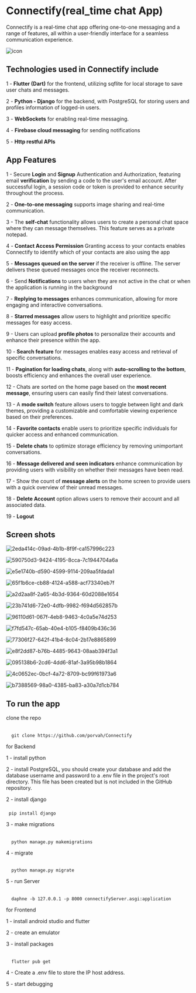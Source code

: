 # Connectify(real_time chat App)
Connectify is a real-time chat app offering one-to-one messaging and a range of features, all within a user-friendly interface for a seamless communication experience.


![icon](https://github.com/user-attachments/assets/37b093ac-62e5-4d51-a791-54ebef11f596)

## Technologies used in Connectify include
1 - **Flutter (Dart)** for the frontend, utilizing sqflite for local storage to save user chats and messages.

2 - **Python - Django** for the backend, with PostgreSQL for storing users and profiles information of logged-in users.

3 - **WebSockets** for enabling real-time messaging.

4 - **Firebase cloud messaging** for sending notifications

5 - **Http restful APIs**

## App Features

1 - Secure **Login** and **Signup** Authentication and Authorization, featuring email **verification** by sending a code to the user's email account. After successful login, a session code or token is provided to enhance security throughout the process.

2 - **One-to-one messaging** supports image sharing and real-time communication.

3 - The **self-chat** functionality allows users to create a personal chat space where they can message themselves. This feature serves as a private notepad.

4 - **Contact Access Permission** Granting access to your contacts enables Connectify to identify which of your contacts are also using the app

5 - **Messages queued on the server** if the receiver is offline. The server delivers these queued messages once the receiver reconnects.

6 - Send **Notifications** to users when they are not active in the chat or when the application is running in the background

7 - **Replying to messages** enhances communication, allowing for more engaging and interactive conversations.

8 - **Starred messages** allow users to highlight and prioritize specific messages for easy access.

9 - Users can upload **profile photos** to personalize their accounts and enhance their presence within the app.

10 - **Search feature** for messages enables easy access and retrieval of specific conversations.

11 - **Pagination for loading chats**, along with **auto-scrolling to the bottom**, boosts efficiency and enhances the overall user experience.

12 - Chats are sorted on the home page based on the **most recent message**, ensuring users can easily find their latest conversations.

13 - A **mode switch** feature allows users to toggle between light and dark themes, providing a customizable and comfortable viewing experience based on their preferences.

14 - **Favorite contacts** enable users to prioritize specific individuals for quicker access and enhanced communication.

15 - **Delete chats** to optimize storage efficiency by removing unimportant conversations.

16 - **Message delivered and seen indicators** enhance communication by providing users with visibility on whether their messages have been read.

17 - Show the count of **message alerts** on the home screen to provide users with a quick overview of their unread messages.

18 - **Delete Account** option allows users to remove their account and all associated data.

19 - **Logout**

## Screen shots 

![2eda414c-09ad-4b1b-8f9f-ca157996c223](https://github.com/user-attachments/assets/a8953f81-b9cf-487a-bd28-cd81ff0078ae)



![590750d3-9424-4195-8cca-7c1944704a6a](https://github.com/user-attachments/assets/13bae290-dca3-47bc-ab9c-4efefdc2712e)


![e5e1740b-d590-4599-9114-209aa5fdada1](https://github.com/user-attachments/assets/0194eb92-1bd3-405b-86f5-c65cb51e53f4)


![65f1b6ce-cb88-4124-a588-acf73340eb7f](https://github.com/user-attachments/assets/3fca6d12-9851-4238-a7cf-902ce381e5a5)


![a2d2aa8f-2a65-4b3d-9364-60d2088e1654](https://github.com/user-attachments/assets/af8c2107-2be6-4bee-9096-41a61f2ccf9b)


![23b741d6-72e0-4dfb-9982-f694d562857b](https://github.com/user-attachments/assets/2a156cf9-b449-476a-aa3b-274995acc792)


![96110d61-067f-4eb8-9463-4c0a5e74d253](https://github.com/user-attachments/assets/a835147a-58c9-48af-abf2-8d495a6b55d0)


![f7fd547c-65ab-40e4-b105-f8409b436c36](https://github.com/user-attachments/assets/fff68f08-2125-444d-a235-5ef37c5498f4)

![77306f27-642f-41b4-8c04-2b17e8865899](https://github.com/user-attachments/assets/8e77c63c-4706-47c9-87bf-2a43d1b5cb1d)

![e8f2dd87-b76b-4485-9643-08aab394f3a1](https://github.com/user-attachments/assets/48e516d7-4e2c-4cc5-90b2-cb92a3d90bb4)


![095138b6-2cd6-4dd6-81af-3a95b98b1864](https://github.com/user-attachments/assets/2bb549a8-6823-47db-8f9d-023c26f6cdef)



![4c0652ec-0bcf-4a72-8709-bc99f61973a6](https://github.com/user-attachments/assets/c831dabb-0eee-4bf4-9545-3a7e26b77062)


![b7388569-98a0-4385-ba83-a30a7d1cb784](https://github.com/user-attachments/assets/f1bf0d90-dff8-473e-9b14-8d42b827db38)

## To run the app

clone the repo

######
      git clone https://github.com/porvah/Connectify
for Backend 

1 - install python

2 - install PostgreSQL, you should create your database and add the database username and password to a .env file in the project's root directory. This file has been created but is not included in the GitHub repository.

2 - install django

#####
     pip install django

3 - make migrations

######
      python manage.py makemigrations

4 - migrate

######
      python manage.py migrate

5 - run Server

######
      daphne -b 127.0.0.1 -p 8000 connectifyServer.asgi:application

for Frontend

1 - install android studio and flutter

2 - create an emulator

3 - install packages

######
      flutter pub get

4 - Create a .env file to store the IP host address.
      
5 - start debugging


 










